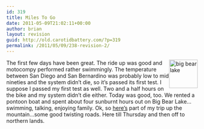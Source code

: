 ```yaml
---
id: 319
title: Miles To Go
date: 2011-05-09T21:02:11+00:00
author: brian
layout: revision
guid: http://old.carotidbattery.com/?p=319
permalink: /2011/05/09/238-revision-2/
---
```

<a href="http://www.flickr.com/photos/64293054@N00/169932602/" title="Photo Sharing"><img src="http://static.flickr.com/57/169932602\_2cd787af1d\_s.jpg" style="float: right;" alt="big bear lake" height="75" width="75" /></a>The first few days have been great. The ride up was good and motocompy performed rather swimmingly. The temperature between San Diego and San Bernardino was probably low to mid nineties and the system didn&#8217;t die, so it&#8217;s passed its first test. I suppose I passed my first test as well. Two and a half hours on the bike and my system didn&#8217;t die either. Today was good, too. We rented a pontoon boat and spent about four sunburnt hours out on Big Bear Lake&#8230;swimming, talking, enjoying family. Ok, so <a href="http://www.carotidbattery.com/17jun06.htm">here&#8217;s</a> part of my trip up the mountain&#8230;some good twisting roads. Here till Thursday and then off to northern lands.